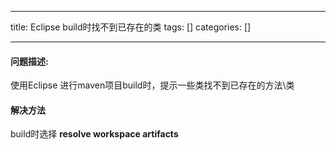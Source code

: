 
--- 
title:  Eclipse build时找不到已存在的类 
tags: []
categories: [] 

---
#### 问题描述:

使用Eclipse 进行maven项目build时，提示一些类找不到已存在的方法\类

#### 解决方法

build时选择 **resolve workspace artifacts**
